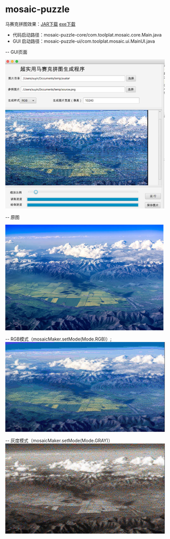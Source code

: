 # mosaic-puzzle
马赛克拼图效果：[JAR下载](https://github.com/suyin58/mosaic-puzzle/blob/main/mosaic-puzzle-ui/mosaic-puzzle-ui.jar?raw=true)
[exe下载](https://github.com/suyin58/mosaic-puzzle/raw/main/mosaic-puzzle-ui/mosaic_puzzle.exe)
- 代码启动路径：mosaic-puzzle-core/com.toolplat.mosaic.core.Main.java
- GUI 启动路径：mosaic-puzzle-ui/com.toolplat.mosaic.ui.MainUI.java

-- GUI页面

![](https://raw.githubusercontent.com/suyin58/mosaic-puzzle/main/mosaic-puzzle-core/src/main/resources/gui_done.jpg)

-- 原图 

![](https://raw.githubusercontent.com/suyin58/mosaic-puzzle/main/mosaic-puzzle-core/src/main/resources/source.png)

-- RGB模式（mosaicMaker.setMode(Mode.RGB)）;
![](https://raw.githubusercontent.com/suyin58/mosaic-puzzle/main/mosaic-puzzle-core/src/main/resources/target_rgb4.jpg)

-- 灰度模式（mosaicMaker.setMode(Mode.GRAY)）
![](https://raw.githubusercontent.com/suyin58/mosaic-puzzle/main/mosaic-puzzle-core/src/main/resources/target_gray4.jpg)

